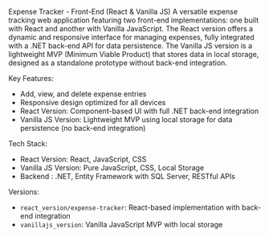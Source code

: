 Expense Tracker - Front-End (React & Vanilla JS)
A versatile expense tracking web application featuring two front-end implementations: one built with React and another with Vanilla JavaScript. The React version offers a dynamic and responsive interface for managing expenses, fully integrated with a .NET back-end API for data persistence. The Vanilla JS version is a lightweight MVP (Minimum Viable Product) that stores data in local storage, designed as a standalone prototype without back-end integration.

Key Features:
- Add, view, and delete expense entries
- Responsive design optimized for all devices
- React Version: Component-based UI with full .NET back-end integration
- Vanilla JS Version: Lightweight MVP using local storage for data persistence (no back-end integration)

Tech Stack:
- React Version: React, JavaScript, CSS
- Vanilla JS Version: Pure JavaScript, CSS, Local Storage
- Backend : .NET, Entity Framework with SQL Server, RESTful APIs

Versions:
- `react_version/expense-tracker`: React-based implementation with back-end integration
- `vanillajs_version`: Vanilla JavaScript MVP with local storage
